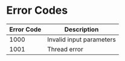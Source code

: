# Error Codes

| Error Code | Description                |
|------------|----------------------------|
| 1000       | Invalid input parameters    |
| 1001       | Thread error                |
